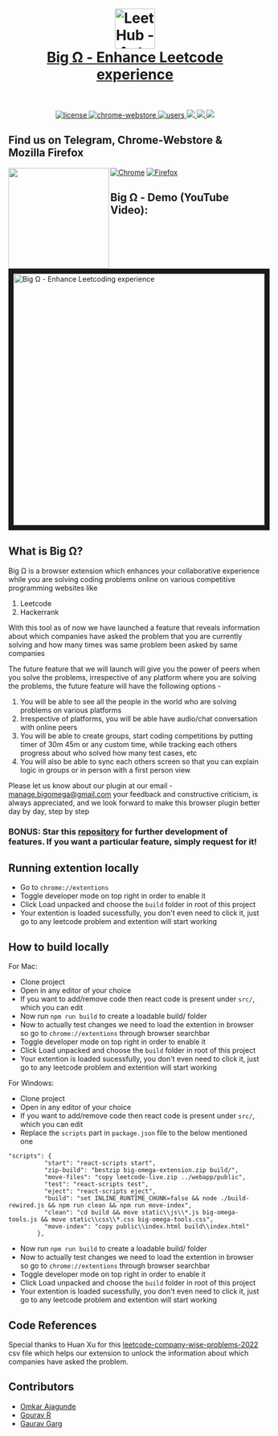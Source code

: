 <h1 align="center">
  <a href="https://standardjs.com"><img src="https://github.com/codedecks-in/Big-Omega-Extension/blob/main/public/logo128.png" alt="LeetHub - Automatically sync your code to GitHub." width="80"></a>
  <br>
  <a href="https://chrome.google.com/webstore/detail/big-%CF%89-enhance-leetcoding/hfjfkofmpdgbfpkgnknikojbpljnkfkf">Big Ω - Enhance Leetcode experience
  <br>
  <br>
</h1>

<p align="center">
  <a href="./LICENSE">
    <img src="https://img.shields.io/badge/license-MIT-blue.svg" alt="license"/>
  </a>
  <a href="https://chrome.google.com/webstore/detail/big-%CF%89-enhance-leetcoding/hfjfkofmpdgbfpkgnknikojbpljnkfkf">
    <img src="https://img.shields.io/chrome-web-store/v/hfjfkofmpdgbfpkgnknikojbpljnkfkf.svg" alt="chrome-webstore"/>
  </a>
  <a href="https://chrome.google.com/webstore/detail/big-%CF%89-enhance-leetcoding/hfjfkofmpdgbfpkgnknikojbpljnkfkf">
    <img src="https://img.shields.io/chrome-web-store/d/hfjfkofmpdgbfpkgnknikojbpljnkfkf.svg" alt="users">
  </a>
  <a href="https://github.com/codedecks-in/Big-Omega-Extension/graphs/contributors" alt="Contributors">
    <img src="https://img.shields.io/github/contributors/codedecks-in/Big-Omega-Extension" />
  </a>
  <a href="https://github.com/codedecks-in/Big-Omega-Extension/issues" alt="Contributors">
    <img src="https://img.shields.io/badge/contributions-welcome-brightgreen.svg?style=flat" />
  </a>
  <a href="https://code.publiclab.org#r=all" alt="Contributors">
    <img src="http://img.shields.io/badge/first--timers--only-friendly-blue.svg?style=flat-square" />
  </a>
</p>

<h2>Find us on Telegram, Chrome-Webstore & Mozilla Firefox</h2>

<a href="https://t.me/codecks"><img align="left" height=200 src="https://media.giphy.com/media/wlR4kWTnwEyY8RwHKM/giphy.gif"></a>
[![Chrome](https://user-images.githubusercontent.com/53124886/111952712-34f12300-8aee-11eb-9fdd-ad579a1eb235.png)](https://chrome.google.com/webstore/detail/big-%CF%89-enhance-leetcoding/hfjfkofmpdgbfpkgnknikojbpljnkfkf) [![Firefox](https://user-images.githubusercontent.com/53124886/126341427-4a4e57aa-767a-467e-83d2-b31fa3564441.png)](https://addons.mozilla.org/en-US/firefox/addon/big-omega-extension/)

## Big Ω - Demo (YouTube Video):
<a href="http://www.youtube.com/watch?feature=player_embedded&v=IhRoe7p1V-I
" target="_blank"><img src="https://github.com/codedecks-in/Big-Omega-Extension/blob/main/public/big-omega.png" 
alt="Big Ω - Enhance Leetcoding experience" height="500" border="10" /></a>

## What is Big Ω?
Big Ω is a browser extension which enhances your collaborative experience while you are solving coding problems online on various competitive programming websites like 

1. Leetcode
2. Hackerrank

With this tool as of now we have launched a feature that reveals information about which companies have asked the problem that you are currently solving and how many times was same problem been asked by same companies

The future feature that we will launch will give you the power of peers when you solve the problems, irrespective of any platform where you are solving the problems, the future feature will have the following options - 

1. You will be able to see all the people in the world who are solving problems on various platforms
2. Irrespective of platforms, you will be able have audio/chat conversation with online peers
3. You will be able to create groups, start coding competitions by putting timer of 30m 45m or any custom time, while tracking each others progress about who solved how many test cases, etc
4. You will also be able to sync each others screen so that you can explain logic in groups or in person with a first person view

Please let us know about our plugin at our email - manage.bigomega@gmail.com
your feedback and constructive criticism, is always appreciated, and we look forward to make this browser plugin better day by day, step by step
  
### BONUS: Star this [repository](https://github.com/codedecks-in/Big-Omega-Extension/) for further development of features. If you want a particular feature, simply request for it!

## Running extention locally
- Go to `chrome://extentions`
- Toggle developer mode on top right in order to enable it
- Click Load unpacked and choose the `build` folder in root of this project
- Your extention is loaded sucessfully, you don't even need to click it, just go to any leetcode problem and extention will start working

## How to build locally
  For Mac:
- Clone project
- Open in any editor of your choice
- If you want to add/remove code then react code is present under `src/`, which you can edit
- Now run `npm run build` to create a loadable build/ folder
- Now to actually test changes we need to load the extention in browser so go to `chrome://extentions` through browser searchbar
- Toggle developer mode on top right in order to enable it
- Click Load unpacked and choose the `build` folder in root of this project
- Your extention is loaded sucessfully, you don't even need to click it, just go to any leetcode problem and extention will start working
  
For Windows: 
- Clone project
- Open in any editor of your choice
- If you want to add/remove code then react code is present under `src/`, which you can edit
- Replace the `scripts` part in `package.json` file to the below mentioned one
```
"scripts": {
          "start": "react-scripts start",
          "zip-build": "bestzip big-omega-extension.zip build/",
          "move-files": "copy leetcode-live.zip ../webapp/public",
          "test": "react-scripts test",
          "eject": "react-scripts eject",
          "build": "set INLINE_RUNTIME_CHUNK=false && node ./build-rewired.js && npm run clean && npm run move-index",
          "clean": "cd build && move static\\js\\*.js big-omega-tools.js && move static\\css\\*.css big-omega-tools.css",
          "move-index": "copy public\\index.html build\\index.html"
        },
```
- Now run `npm run build` to create a loadable build/ folder
- Now to actually test changes we need to load the extention in browser so go to `chrome://extentions` through browser searchbar
- Toggle developer mode on top right in order to enable it
- Click Load unpacked and choose the `build` folder in root of this project
- Your extention is loaded sucessfully, you don't even need to click it, just go to any leetcode problem and extention will start working

## Code References
Special thanks to Huan Xu for this [leetcode-company-wise-problems-2022](https://github.com/hxu296/leetcode-company-wise-problems-2022/blob/main/data/leetcode_problems_and_companies.csv) csv file which helps our extension to unlock the information about which companies have asked the problem.

## Contributors
- [Omkar Ajagunde](https://www.linkedin.com/in/omkarajagunde/)
- [Gourav R](https://www.linkedin.com/in/grusiya/)
- [Gaurav Garg](https://www.linkedin.com/in/gaurav-garg-339518141/)
